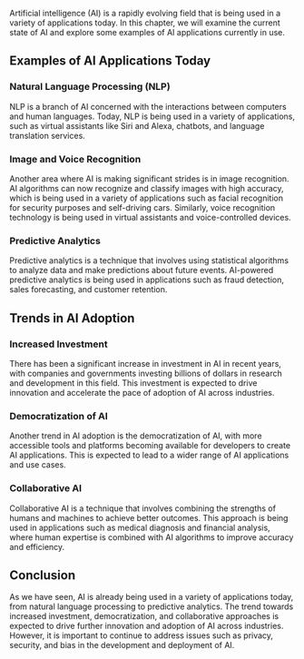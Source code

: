 
Artificial intelligence (AI) is a rapidly evolving field that is being used in a variety of applications today. In this chapter, we will examine the current state of AI and explore some examples of AI applications currently in use.

Examples of AI Applications Today
---------------------------------

### Natural Language Processing (NLP)
NLP is a branch of AI concerned with the interactions between computers and human languages. Today, NLP is being used in a variety of applications, such as virtual assistants like Siri and Alexa, chatbots, and language translation services.

### Image and Voice Recognition

Another area where AI is making significant strides is in image recognition. AI algorithms can now recognize and classify images with high accuracy, which is being used in a variety of applications such as facial recognition for security purposes and self-driving cars. Similarly, voice recognition technology is being used in virtual assistants and voice-controlled devices.

### Predictive Analytics

Predictive analytics is a technique that involves using statistical algorithms to analyze data and make predictions about future events. AI-powered predictive analytics is being used in applications such as fraud detection, sales forecasting, and customer retention.

Trends in AI Adoption
---------------------

### Increased Investment

There has been a significant increase in investment in AI in recent years, with companies and governments investing billions of dollars in research and development in this field. This investment is expected to drive innovation and accelerate the pace of adoption of AI across industries.

### Democratization of AI

Another trend in AI adoption is the democratization of AI, with more accessible tools and platforms becoming available for developers to create AI applications. This is expected to lead to a wider range of AI applications and use cases.

### Collaborative AI

Collaborative AI is a technique that involves combining the strengths of humans and machines to achieve better outcomes. This approach is being used in applications such as medical diagnosis and financial analysis, where human expertise is combined with AI algorithms to improve accuracy and efficiency.

Conclusion
----------

As we have seen, AI is already being used in a variety of applications today, from natural language processing to predictive analytics. The trend towards increased investment, democratization, and collaborative approaches is expected to drive further innovation and adoption of AI across industries. However, it is important to continue to address issues such as privacy, security, and bias in the development and deployment of AI.

